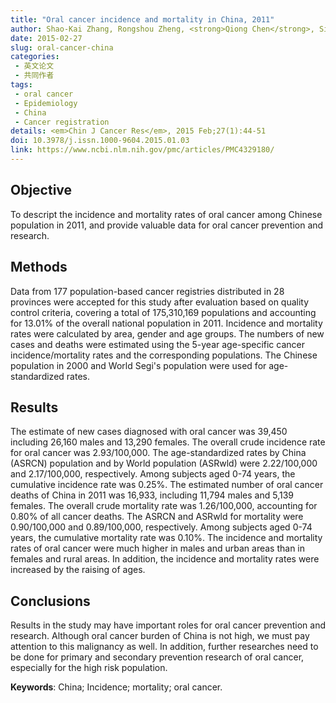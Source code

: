 ```yaml
---
title: "Oral cancer incidence and mortality in China, 2011"
author: Shao-Kai Zhang, Rongshou Zheng, <strong>Qiong Chen</strong>, Siwei Zhang, Xibin Sun, Wanqing Chen
date: 2015-02-27
slug: oral-cancer-china
categories: 
 - 英文论文
 - 共同作者
tags:
 - oral cancer
 - Epidemiology
 - China
 - Cancer registration
details: <em>Chin J Cancer Res</em>, 2015 Feb;27(1):44-51
doi: 10.3978/j.issn.1000-9604.2015.01.03
link: https://www.ncbi.nlm.nih.gov/pmc/articles/PMC4329180/
---
```


## Objective
To descript the incidence and mortality rates of oral cancer among Chinese population in 2011, and provide valuable data for oral cancer prevention and research.

## Methods
 Data from 177 population-based cancer registries distributed in 28 provinces were accepted for this study after evaluation based on quality control criteria, covering a total of 175,310,169 populations and accounting for 13.01% of the overall national population in 2011. Incidence and mortality rates were calculated by area, gender and age groups. The numbers of new cases and deaths were estimated using the 5-year age-specific cancer incidence/mortality rates and the corresponding populations. The Chinese population in 2000 and World Segi's population were used for age-standardized rates.

## Results
The estimate of new cases diagnosed with oral cancer was 39,450 including 26,160 males and 13,290 females. The overall crude incidence rate for oral cancer was 2.93/100,000. The age-standardized rates by China (ASRCN) population and by World population (ASRwld) were 2.22/100,000 and 2.17/100,000, respectively. Among subjects aged 0-74 years, the cumulative incidence rate was 0.25%. The estimated number of oral cancer deaths of China in 2011 was 16,933, including 11,794 males and 5,139 females. The overall crude mortality rate was 1.26/100,000, accounting for 0.80% of all cancer deaths. The ASRCN and ASRwld for mortality were 0.90/100,000 and 0.89/100,000, respectively. Among subjects aged 0-74 years, the cumulative mortality rate was 0.10%. The incidence and mortality rates of oral cancer were much higher in males and urban areas than in females and rural areas. In addition, the incidence and mortality rates were increased by the raising of ages.

## Conclusions
Results in the study may have important roles for oral cancer prevention and research. Although oral cancer burden of China is not high, we must pay attention to this malignancy as well. In addition, further researches need to be done for primary and secondary prevention research of oral cancer, especially for the high risk population.

**Keywords**: China; Incidence; mortality; oral cancer.
